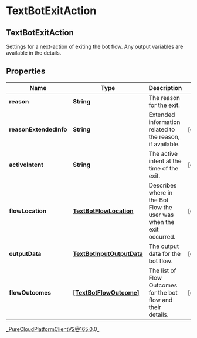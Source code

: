 # TextBotExitAction

## TextBotExitAction
Settings for a next-action of exiting the bot flow. Any output variables are available in the details.

## Properties

|Name | Type | Description | Notes|
|------------ | ------------- | ------------- | -------------|
| **reason** | **String** | The reason for the exit. | |
| **reasonExtendedInfo** | **String** | Extended information related to the reason, if available. | [optional] |
| **activeIntent** | **String** | The active intent at the time of the exit. | [optional] |
| **flowLocation** | [**TextBotFlowLocation**](TextBotFlowLocation) | Describes where in the Bot Flow the user was when the exit occurred. | [optional] |
| **outputData** | [**TextBotInputOutputData**](TextBotInputOutputData) | The output data for the bot flow. | [optional] |
| **flowOutcomes** | [**[TextBotFlowOutcome]**]([TextBotFlowOutcome]) | The list of Flow Outcomes for the bot flow and their details. | [optional] |



_PureCloudPlatformClientV2@165.0.0_
